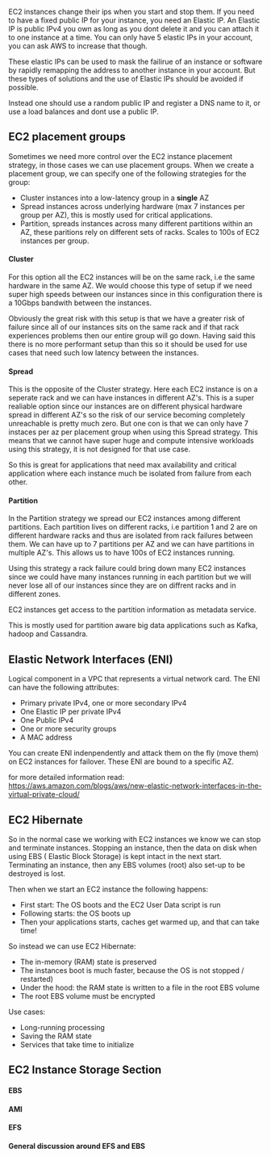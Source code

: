 EC2 instances change their ips when you start and stop them. If you need to have
a fixed public IP for your instance, you need an Elastic IP. An Elastic IP is
public IPv4 you own as long as you dont delete it and you can attach it to one
instance at a time. You can only have 5 elastic IPs in your account, you can ask
AWS to increase that though.

These elastic IPs can be used to mask the failirue of an instance or software by
rapidly remapping the address to another instance in your account. But these
types of solutions and the use of Elastic IPs should be avoided if possible.

Instead one should use a random public IP and register a DNS name to it, or use
a load balances and dont use a public IP.

## EC2 placement groups
Sometimes we need more control over the EC2 instance placement strategy, in
those cases we can use placement groups. When we create a placement group, we
can specify one of the following strategies for the group:
- Cluster instances into a low-latency group in a __single__ AZ
- Spread instances across underlying hardware (max 7 instances per group per
  AZ), this is mostly used for critical applications.
- Partition, spreads instances across many different partitions within an AZ,
  these paritions rely on different sets of racks. Scales to 100s of EC2
  instances per group.

#### Cluster
For this option all the EC2 instances will be on the same rack, i.e the same
hardware in the same AZ. We would choose this type of setup if we need super
high speeds between our instances since in this configuration there is a 10Gbps
bandwith between the instances.

Obviously the great risk with this setup is that we have a greater risk of
failure since all of our instances sits on the same rack and if that rack
experiences problems then our entire group will go down. Having said this there
is no more performant setup than this so it should be used for use cases that
need such low latency between the instances.

#### Spread
This is the opposite of the Cluster strategy. Here each EC2 instance is on a
seperate rack and we can have instances in different AZ's. This is a super
realiable option since our instances are on different physical hardware spread
in different AZ's so the risk of our service becoming completely unreachable is
pretty much zero. But one con is that we can only have 7 instaces per az per
placement group when using this Spread strategy. This means that we cannot have
super huge and compute intensive workloads using this strategy, it is not
designed for that use case. 

So this is great for applications that need max availability and critical
application where each instance much be isolated from failure from each other.

#### Partition
In the Partition strategy we spread our EC2 instances among different
partitions. Each partition lives on different racks, i.e partition 1 and 2 are
on different hardware racks and thus are isolated from rack failures between
them. We can have up to 7 partitions per AZ and we can have partitions in
multiple AZ's. This allows us to have 100s of EC2 instances running. 

Using this strategy a rack failure could bring down many EC2 instances since we
could have many instances running in each partition but we will never lose all
of our instances since they are on diffrent racks and in different zones. 

EC2 instances get access to the partition information as metadata service. 

This is mostly used for partition aware big data applications such as Kafka,
hadoop and Cassandra. 

## Elastic Network Interfaces (ENI)
Logical component in a VPC that represents a virtual network card. The ENI can
have the following attributes:
- Primary private IPv4, one or more secondary IPv4
- One Elastic IP per private IPv4
- One Public IPv4
- One or more security groups
- A MAC address

You can create ENI indenpendently and attack them on the fly (move them) on EC2
instances for failover. These ENI are bound to a specific AZ. 

for more detailed information read: https://aws.amazon.com/blogs/aws/new-elastic-network-interfaces-in-the-virtual-private-cloud/

## EC2 Hibernate
So in the normal case we working with EC2 instances we know we can stop and
terminate instances. Stopping an instance, then the data on disk when using EBS
( Elastic Block Storage) is kept intact in the next start. Terminating an
instance, then any EBS volumes (root) also set-up to be destroyed is lost. 

Then when we start an EC2 instance the following happens:
- First start: The OS boots and the EC2 User Data script is run
- Following starts: the OS boots up
- Then your applications starts, caches get warmed up, and that can take time! 

So instead we can use EC2 Hibernate:
- The in-memory (RAM) state is preserved
- The instances boot is much faster, because the OS is not stopped / restarted)
- Under the hood: the RAM state is written to a file in the root EBS volume
- The root EBS volume must be encrypted

Use cases:
- Long-running processing
- Saving the RAM state
- Services that take time to initialize

## EC2 Instance Storage Section

#### EBS


#### AMI


#### EFS


#### General discussion around EFS and EBS
